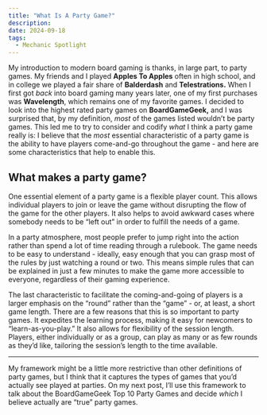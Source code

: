 ```yaml
---
title: "What Is A Party Game?"
description: 
date: 2024-09-18
tags:
  - Mechanic Spotlight
---
```


My introduction to modern board gaming is thanks, in large part, to party games. My friends and I played **Apples To Apples** often in high school, and in college we played a fair share of **Balderdash** and **Telestrations.** When I first got *back* into board gaming many years later, one of my first purchases was **Wavelength**, which remains one of my favorite games. I decided to look into the highest rated party games on **BoardGameGeek,** and I was surprised that, by my definition, *most* of the games listed wouldn’t be party games. This led me to try to consider and codify *what* I think a party game really is: I believe that the *most* essential characteristic of a party game is the ability to have players come-and-go throughout the game - and here are some characteristics that help to enable this.

## What makes a party game?

One essential element of a party game is a flexible player count. This allows individual players to join or leave the game without disrupting the flow of the game for the other players. It also helps to avoid awkward cases where somebody needs to be “left out” in order to fulfill the needs of a game.  

In a party atmosphere, most people prefer to jump right into the action rather than spend a lot of time reading through a rulebook. The game needs to be easy to understand - ideally, easy enough that you can grasp most of the rules by just watching a round or two. This means simple rules that can be explained in just a few minutes to make the game more accessible to everyone, regardless of their gaming experience. 

The last characteristic  to facilitate the coming-and-going of players is a larger emphasis on the “round” rather than the “game” - or, at least, a short game length. There are a few reasons that this is so important to party games. It expedites the learning process, making it easy for newcomers to “learn-as-you-play.” It also allows for flexibility of the session length. Players, either individually or as a group, can play as many or as few rounds as they’d like, tailoring the session’s length to the time available. 

---

My framework might be a little more restrictive than other definitions of party games, but I think that it captures the types of games that you’d actually see played at parties. On my next post, I’ll use this framework to talk about the BoardGameGeek Top 10 Party Games and decide *which* I believe actually are “true” party games.
